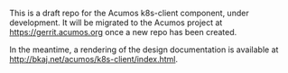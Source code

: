 This is a draft repo for the Acumos k8s-client component, under development. It
will be migrated to the Acumos project at https://gerrit.acumos.org once a new
repo has been created.

In the meantime, a rendering of the design documentation is available at
http://bkaj.net/acumos/k8s-client/index.html.